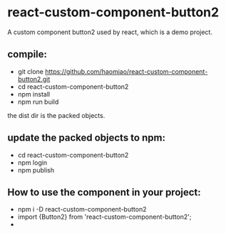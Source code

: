 # react-custom-component-button2
A custom component button2 used by react, which is a demo project.

## compile:
- git clone https://github.com/haomiao/react-custom-component-button2.git
- cd react-custom-component-button2
- npm install
- npm run build

the dist dir is the packed objects.

## update the packed objects to npm:
- cd react-custom-component-button2
- npm login
- npm publish

## How to use the component in your project:
- npm i -D react-custom-component-button2
- import {Button2} from 'react-custom-component-button2';
- <Button2 />

